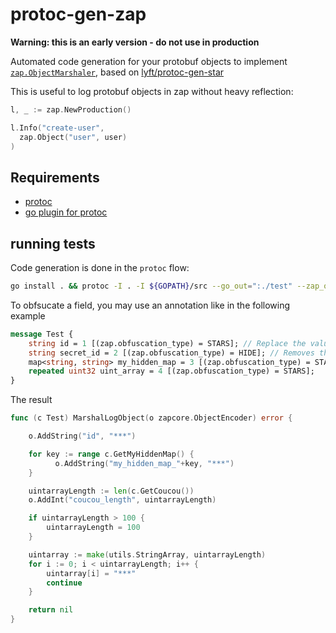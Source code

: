 # protoc-gen-zap

**Warning: this is an early version - do not use in production**

Automated code generation for your protobuf objects to implement [`zap.ObjectMarshaler`](https://github.com/uber-go/zap/blob/master/zapcore/marshaler.go), based on [lyft/protoc-gen-star](https://github.com/lyft/protoc-gen-star)

This is useful to log protobuf objects in zap without heavy reflection:

```go
l, _ := zap.NewProduction()

l.Info("create-user",
  zap.Object("user", user)
)
```

## Requirements

- [protoc](http://google.github.io/proto-lens/installing-protoc.html)
- [go plugin for protoc](https://developers.google.com/protocol-buffers/docs/gotutorial)

## running tests

Code generation is done in the `protoc` flow:

```bash
go install . && protoc -I . -I ${GOPATH}/src --go_out=":./test" --zap_out="lang=go:./test" test/test.proto
```

To obfsucate a field, you may use an annotation like in the following example
```proto
message Test {
    string id = 1 [(zap.obfuscation_type) = STARS]; // Replace the value with 3 stars.
    string secret_id = 2 [(zap.obfuscation_type) = HIDE]; // Removes the field from the logs.
    map<string, string> my_hidden_map = 3 [(zap.obfuscation_type) = STARS];
    repeated uint32 uint_array = 4 [(zap.obfuscation_type) = STARS];
}
```

The result 
```go
func (c Test) MarshalLogObject(o zapcore.ObjectEncoder) error {

	o.AddString("id", "***")

	for key := range c.GetMyHiddenMap() {
		  o.AddString("my_hidden_map_"+key, "***")
	}

	uintarrayLength := len(c.GetCoucou())
	o.AddInt("coucou_length", uintarrayLength)

	if uintarrayLength > 100 {
		uintarrayLength = 100
	}

	uintarray := make(utils.StringArray, uintarrayLength)
	for i := 0; i < uintarrayLength; i++ {
		uintarray[i] = "***"
		continue
	}

	return nil
}
```